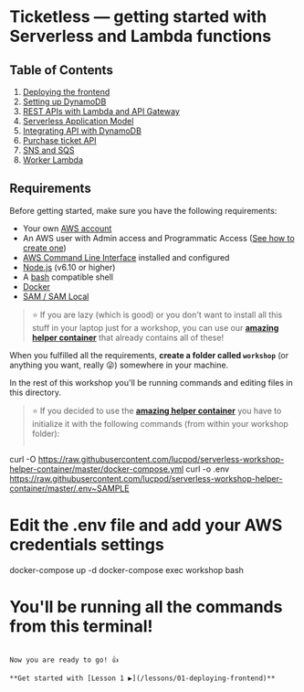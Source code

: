 # Ticketless — getting started with Serverless and Lambda functions


## Table of Contents

 1. [Deploying the frontend](01-deploying-frontend)
 2. [Setting up DynamoDB](02-setting-up-dynamodb)
 3. [REST APIs with Lambda and API Gateway](03-apis-lambda)
 4. [Serverless Application Model](04-serverless-application-model)
 5. [Integrating API with DynamoDB](05-api-with-dynamodb)
 6. [Purchase ticket API](06-purchase-ticket-api)
 7. [SNS and SQS](07-sns-and-sqs)
 8. [Worker Lambda](08-worker-lambda)


## Requirements

Before getting started, make sure you have the following requirements:

 - Your own [AWS account](https://aws.amazon.com/free)
 - An AWS user with Admin access and Programmatic Access ([See how to create one](/lessons/extra/CREATE_AWS_USER.md))
 - [AWS Command Line Interface](https://aws.amazon.com/cli) installed and configured
 - [Node.js](https://nodejs.org) (v6.10 or higher)
 - A [bash](https://www.gnu.org/software/bash) compatible shell
 - [Docker](https://www.docker.com/)
 - [SAM / SAM Local](https://github.com/awslabs/aws-sam-local)

> ⭐️ If you are lazy (which is good) or you don't want to install all this stuff in your laptop just for a workshop, you can use our [**amazing helper container**](https://github.com/lucpod/serverless-workshop-helper-container) that already contains all of these!

When you fulfilled all the requirements, **create a folder called `workshop`** (or anything you want, really 😜) somewhere in your machine.

In the rest of this workshop you'll be running commands and editing files in this directory.

> ⭐️ If you decided to use the [**amazing helper container**](https://github.com/lucpod/serverless-workshop-helper-container) you have to initialize it with the following commands (from within your workshop folder):
> ```bash
  curl -O https://raw.githubusercontent.com/lucpod/serverless-workshop-helper-container/master/docker-compose.yml
  curl -o .env https://raw.githubusercontent.com/lucpod/serverless-workshop-helper-container/master/.env~SAMPLE
  # Edit the .env file and add your AWS credentials settings

  docker-compose up -d
  docker-compose exec workshop bash

  # You'll be running all the commands from this terminal!
```

Now you are ready to go! 👍

**Get started with [Lesson 1 ▶︎](/lessons/01-deploying-frontend)**
